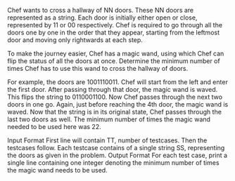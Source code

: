 Chef wants to cross a hallway of NN doors. These NN doors are represented as a string. Each door is initially either open or close, represented by 11 or 00 respectively. Chef is required to go through all the doors one by one in the order that they appear, starting from the leftmost door and moving only rightwards at each step.

To make the journey easier, Chef has a magic wand, using which Chef can flip the status of all the doors at once. Determine the minimum number of times Chef has to use this wand to cross the hallway of doors.

For example, the doors are 1001110011. Chef will start from the left and enter the first door. After passing through that door, the magic wand is waved. This flips the string to 0110001100. Now Chef passes through the next two doors in one go. Again, just before reaching the 4th door, the magic wand is waved. Now that the string is in its original state, Chef passes through the last two doors as well. The minimum number of times the magic wand needed to be used here was 22.

Input Format
First line will contain TT, number of testcases. Then the testcases follow.
Each testcase contains of a single string SS, representing the doors as given in the problem.
Output Format
For each test case, print a single line containing one integer denoting the minimum number of times the magic wand needs to be used.